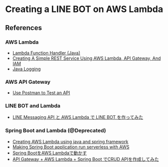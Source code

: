 Creating a LINE BOT on AWS Lambda
=================================

References
----------

### AWS Lambda

-	[Lambda Function Handler (Java)](http://docs.aws.amazon.com/lambda/latest/dg/java-programming-model-handler-types.html)
-	[Creating A Simple REST Service Using AWS Lambda, API Gateway, And IAM](http://technology.finra.org/code/enjoying-auto-scaling-integrated-authentication-low-host-cost.html)
-	[Java Logging](http://docs.aws.amazon.com/lambda/latest/dg/java-logging.html)

### AWS API Gateway

-	[Use Postman to Test an API ](http://docs.aws.amazon.com/apigateway/latest/developerguide/how-to-use-postman-to-call-api.html)

### LINE BOT and Lambda

-	[LINE Messaging API と AWS Lambda で LINE BOT を作ってみた](http://www.kazuweb.asia/aws/lambda/chatbot)

### Spring Boot and Lambda (@Deprecated)

-	[Creating AWS Lambda using java and spring framework](https://apiexplorer.wordpress.com/2016/03/11/creating-aws-lambda-using-java-and-spring-framework/)
-	[Making Spring Boot application run serverless with AWS](https://www.javacodegeeks.com/2016/12/making-spring-boot-application-run-serverless-aws.html)
-	[Spring BootをAWS Lambdaで動かす](http://dev.classmethod.jp/server-side/java/spring-boot-aws-lambda-handler-appliation-context/)
-	[API Gateway + AWS Lambda + Spring Boot でCRUD APIを作成してみた](http://dev.classmethod.jp/server-side/java/api-gateway-aws-lambda-spring-boot-crud-api/)
